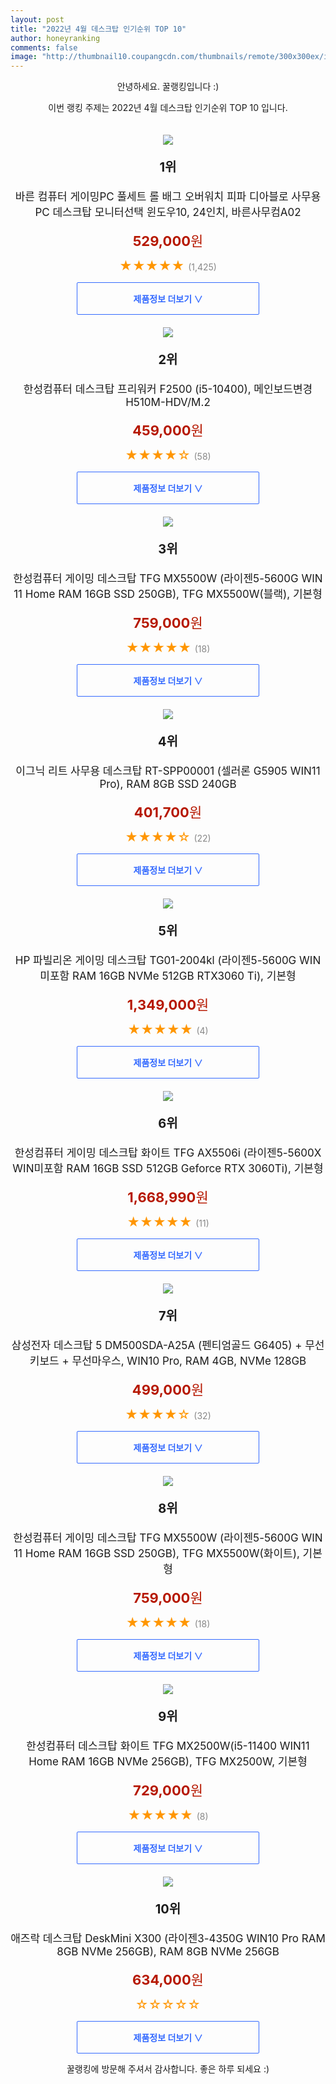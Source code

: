 ```yaml
--- 
layout: post 
title: "2022년 4월 데스크탑 인기순위 TOP 10" 
author: honeyranking 
comments: false 
image: "http://thumbnail10.coupangcdn.com/thumbnails/remote/300x300ex/image/vendor_inventory/5c1a/725e148f16fcb44ef111d63a28c83c8b3d43a8acffeac77a1dbb88d1106c.jpg" 
--- 
```

<p style="text-align: center;">안녕하세요. 꿀랭킹입니다 :)</p> <p style="text-align: center;">이번 랭킹 주제는 2022년 4월 데스크탑 인기순위 TOP 10 입니다.</p><center><img src="http://thumbnail10.coupangcdn.com/thumbnails/remote/300x300ex/image/vendor_inventory/5c1a/725e148f16fcb44ef111d63a28c83c8b3d43a8acffeac77a1dbb88d1106c.jpg" style="margin-top:20px" /></center> <p style="text-align: center; font-size: 20px"><b>1위</b></p> <p style="text-align: center; font-size: 17px">바른 컴퓨터 게이밍PC 풀세트 롤 배그 오버워치 피파 디아블로 사무용PC 데스크탑 모니터선택 윈도우10, 24인치, 바른사무컴A02</p> <p style="text-align: center;"><span style="color: #b61800; font-size: 22px;"><b>529,000</b>원</span></p> <p style="text-align: center;"><span style="color: #ff9600; font-size: 20px;">★★★★★ </span><span style="color: #878787;">(1,425)</span></p> <center><a href="https://link.coupang.com/a/mdfrm"> <div style="font-size: 14px; display: inline-block; padding: 15px 90px; color: #346aff; border-radius: 2px; border: 1px solid #346aff; cursor: pointer;"><b>제품정보 더보기 &or;</b></div> </a></center><center><img src="http://thumbnail9.coupangcdn.com/thumbnails/remote/300x300ex/image/retail/images/2020/08/21/11/6/e5513ff0-ec4f-446e-a095-fc2681a6c264.jpg" style="margin-top:20px" /></center> <p style="text-align: center; font-size: 20px"><b>2위</b></p> <p style="text-align: center; font-size: 17px">한성컴퓨터 데스크탑 프리워커 F2500 (i5-10400), 메인보드변경 H510M-HDV/M.2</p> <p style="text-align: center;"><span style="color: #b61800; font-size: 22px;"><b>459,000</b>원</span></p> <p style="text-align: center;"><span style="color: #ff9600; font-size: 20px;">★★★★☆ </span><span style="color: #878787;">(58)</span></p> <center><a href="https://link.coupang.com/a/mdfrn"> <div style="font-size: 14px; display: inline-block; padding: 15px 90px; color: #346aff; border-radius: 2px; border: 1px solid #346aff; cursor: pointer;"><b>제품정보 더보기 &or;</b></div> </a></center><center><img src="http://thumbnail6.coupangcdn.com/thumbnails/remote/300x300ex/image/retail/images/2021/11/29/10/9/0b0ba3cd-b219-40a3-82fa-534c9d878ceb.jpg" style="margin-top:20px" /></center> <p style="text-align: center; font-size: 20px"><b>3위</b></p> <p style="text-align: center; font-size: 17px">한성컴퓨터 게이밍 데스크탑 TFG MX5500W (라이젠5-5600G WIN 11 Home RAM 16GB SSD 250GB), TFG MX5500W(블랙), 기본형</p> <p style="text-align: center;"><span style="color: #b61800; font-size: 22px;"><b>759,000</b>원</span></p> <p style="text-align: center;"><span style="color: #ff9600; font-size: 20px;">★★★★★ </span><span style="color: #878787;">(18)</span></p> <center><a href="https://link.coupang.com/a/mdfro"> <div style="font-size: 14px; display: inline-block; padding: 15px 90px; color: #346aff; border-radius: 2px; border: 1px solid #346aff; cursor: pointer;"><b>제품정보 더보기 &or;</b></div> </a></center><center><img src="http://thumbnail10.coupangcdn.com/thumbnails/remote/300x300ex/image/retail/images/8172493400259490-362582ae-f991-45e7-ae0f-c21aecb15c9b.jpg" style="margin-top:20px" /></center> <p style="text-align: center; font-size: 20px"><b>4위</b></p> <p style="text-align: center; font-size: 17px">이그닉 리트 사무용 데스크탑 RT-SPP00001 (셀러론 G5905 WIN11 Pro), RAM 8GB SSD 240GB</p> <p style="text-align: center;"><span style="color: #b61800; font-size: 22px;"><b>401,700</b>원</span></p> <p style="text-align: center;"><span style="color: #ff9600; font-size: 20px;">★★★★☆ </span><span style="color: #878787;">(22)</span></p> <center><a href="https://link.coupang.com/a/mdfrp"> <div style="font-size: 14px; display: inline-block; padding: 15px 90px; color: #346aff; border-radius: 2px; border: 1px solid #346aff; cursor: pointer;"><b>제품정보 더보기 &or;</b></div> </a></center><center><img src="http://thumbnail9.coupangcdn.com/thumbnails/remote/300x300ex/image/rs_quotation_api/ty5gyksi/87e50e22cba342d696b4cb823274d5d0.jpg" style="margin-top:20px" /></center> <p style="text-align: center; font-size: 20px"><b>5위</b></p> <p style="text-align: center; font-size: 17px">HP 파빌리온 게이밍 데스크탑 TG01-2004kl (라이젠5-5600G WIN미포함 RAM 16GB NVMe 512GB RTX3060 Ti), 기본형</p> <p style="text-align: center;"><span style="color: #b61800; font-size: 22px;"><b>1,349,000</b>원</span></p> <p style="text-align: center;"><span style="color: #ff9600; font-size: 20px;">★★★★★ </span><span style="color: #878787;">(4)</span></p> <center><a href="https://link.coupang.com/a/mdfrq"> <div style="font-size: 14px; display: inline-block; padding: 15px 90px; color: #346aff; border-radius: 2px; border: 1px solid #346aff; cursor: pointer;"><b>제품정보 더보기 &or;</b></div> </a></center><center><img src="http://thumbnail10.coupangcdn.com/thumbnails/remote/300x300ex/image/retail/images/2021/11/05/17/5/8b45133b-b8c5-4ade-80ad-72dd8e5c342c.jpg" style="margin-top:20px" /></center> <p style="text-align: center; font-size: 20px"><b>6위</b></p> <p style="text-align: center; font-size: 17px">한성컴퓨터 게이밍 데스크탑 화이트 TFG AX5506i (라이젠5-5600X WIN미포함 RAM 16GB SSD 512GB Geforce RTX 3060Ti), 기본형</p> <p style="text-align: center;"><span style="color: #b61800; font-size: 22px;"><b>1,668,990</b>원</span></p> <p style="text-align: center;"><span style="color: #ff9600; font-size: 20px;">★★★★★ </span><span style="color: #878787;">(11)</span></p> <center><a href="https://link.coupang.com/a/mdfrr"> <div style="font-size: 14px; display: inline-block; padding: 15px 90px; color: #346aff; border-radius: 2px; border: 1px solid #346aff; cursor: pointer;"><b>제품정보 더보기 &or;</b></div> </a></center><center><img src="http://thumbnail8.coupangcdn.com/thumbnails/remote/300x300ex/image/vendor_inventory/ad05/0da5dea29dcf9e9fc3abfac8c1899d4159b13967be3700193c6d2dd308fc.jpg" style="margin-top:20px" /></center> <p style="text-align: center; font-size: 20px"><b>7위</b></p> <p style="text-align: center; font-size: 17px">삼성전자 데스크탑 5 DM500SDA-A25A (펜티엄골드 G6405) + 무선키보드 + 무선마우스, WIN10 Pro, RAM 4GB, NVMe 128GB</p> <p style="text-align: center;"><span style="color: #b61800; font-size: 22px;"><b>499,000</b>원</span></p> <p style="text-align: center;"><span style="color: #ff9600; font-size: 20px;">★★★★☆ </span><span style="color: #878787;">(32)</span></p> <center><a href="https://link.coupang.com/a/mdfrs"> <div style="font-size: 14px; display: inline-block; padding: 15px 90px; color: #346aff; border-radius: 2px; border: 1px solid #346aff; cursor: pointer;"><b>제품정보 더보기 &or;</b></div> </a></center><center><img src="http://thumbnail10.coupangcdn.com/thumbnails/remote/300x300ex/image/retail/images/2021/11/29/10/7/ec4eaaf5-00a8-47fb-b965-ef3c34115f51.jpg" style="margin-top:20px" /></center> <p style="text-align: center; font-size: 20px"><b>8위</b></p> <p style="text-align: center; font-size: 17px">한성컴퓨터 게이밍 데스크탑 TFG MX5500W (라이젠5-5600G WIN 11 Home RAM 16GB SSD 250GB), TFG MX5500W(화이트), 기본형</p> <p style="text-align: center;"><span style="color: #b61800; font-size: 22px;"><b>759,000</b>원</span></p> <p style="text-align: center;"><span style="color: #ff9600; font-size: 20px;">★★★★★ </span><span style="color: #878787;">(18)</span></p> <center><a href="https://link.coupang.com/a/mdfrt"> <div style="font-size: 14px; display: inline-block; padding: 15px 90px; color: #346aff; border-radius: 2px; border: 1px solid #346aff; cursor: pointer;"><b>제품정보 더보기 &or;</b></div> </a></center><center><img src="http://thumbnail10.coupangcdn.com/thumbnails/remote/300x300ex/image/retail/images/2022/01/04/15/7/2b4488a8-e761-42bc-b383-700cc96d387a.jpg" style="margin-top:20px" /></center> <p style="text-align: center; font-size: 20px"><b>9위</b></p> <p style="text-align: center; font-size: 17px">한성컴퓨터 데스크탑 화이트 TFG MX2500W(i5-11400 WIN11 Home RAM 16GB NVMe 256GB), TFG MX2500W, 기본형</p> <p style="text-align: center;"><span style="color: #b61800; font-size: 22px;"><b>729,000</b>원</span></p> <p style="text-align: center;"><span style="color: #ff9600; font-size: 20px;">★★★★★ </span><span style="color: #878787;">(8)</span></p> <center><a href="https://link.coupang.com/a/mdfru"> <div style="font-size: 14px; display: inline-block; padding: 15px 90px; color: #346aff; border-radius: 2px; border: 1px solid #346aff; cursor: pointer;"><b>제품정보 더보기 &or;</b></div> </a></center><center><img src="http://thumbnail10.coupangcdn.com/thumbnails/remote/300x300ex/image/rs_quotation_api/jbgb95bk/e24d204c8b0d4d849b7db2f6b10def96.jpg" style="margin-top:20px" /></center> <p style="text-align: center; font-size: 20px"><b>10위</b></p> <p style="text-align: center; font-size: 17px">애즈락 데스크탑 DeskMini X300 (라이젠3-4350G WIN10 Pro RAM 8GB NVMe 256GB), RAM 8GB NVMe 256GB</p> <p style="text-align: center;"><span style="color: #b61800; font-size: 22px;"><b>634,000</b>원</span></p> <p style="text-align: center;"><span style="color: #ff9600; font-size: 20px;">☆☆☆☆☆ </span><span style="color: #878787;"></span></p> <center><a href="https://link.coupang.com/a/mdfrv"> <div style="font-size: 14px; display: inline-block; padding: 15px 90px; color: #346aff; border-radius: 2px; border: 1px solid #346aff; cursor: pointer;"><b>제품정보 더보기 &or;</b></div> </a></center> <p style="text-align: center;">꿀랭킹에 방문해 주셔서 감사합니다. 좋은 하루 되세요 :)</p>
